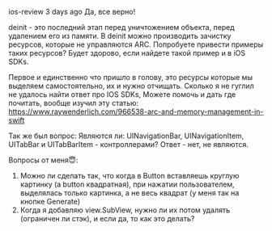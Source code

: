 ios-review 3 days ago
Да, все верно!

deinit - это последний этап перед уничтожением объекта, перед удалением его из памяти.
В deinit можно производить зачистку ресурсов, которые не управляются ARC.
Попробуете привести примеры таких ресурсов?
Будет здорово, если найдете такой пример и в iOS SDKs.

Первое и единственно что пришло в голову, это ресурсы которые мы выделяем самостоятельно, их и нужно отчищать. Сколько я не гуглил не удалось найти ответ про IOS SDKs,
Можете помочь и дать где почитать, вообще изучил эту статью: https://www.raywenderlich.com/966538-arc-and-memory-management-in-swift

Так же был вопрос:
Являются ли: UINavigationBar, UINavigationItem, UITabBar и UITabBarItem - контроллерами?
Ответ - нет, не являются.

Вопросы от меня😇:
1) Можно ли сделать так, что когда в Button вставляешь круглую картинку (а button квадратная), при нажатии пользователем, выделялась только картинка, а не весь квадрат (у меня так на кнопке Generate)
2) Когда я добавляю view.SubView, нужно ли их потом удалять (ограничен ли стэк), и если да, то как это делать?
